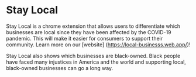 Stay Local
====

Stay Local is a chrome extension that allows users to differentiate which businesses are local since they have been affected by the COVID-19 pandemic. This will make it easier for consumers to support their community. Learn more on our [website] (https://local-businesss.web.app/)! 

Stay Local also shows which businesses are black-owned. Black people have faced many injustices in America and the world and supporting local, black-owned businesses can go a long way.
